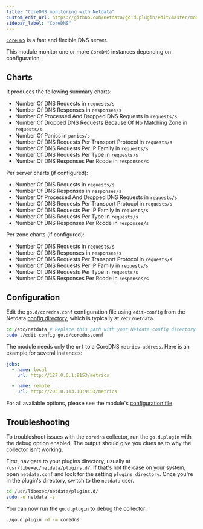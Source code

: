 ```yaml
---
title: "CoreDNS monitoring with Netdata"
custom_edit_url: https://github.com/netdata/go.d.plugin/edit/master/modules/coredns/README.md
sidebar_label: "CoreDNS"
---
```




[`CoreDNS`](https://coredns.io/) is a fast and flexible DNS server.

This module monitor one or more `CoreDNS` instances depending on configuration.

## Charts

It produces the following summary charts:

- Number Of DNS Requests in `requests/s`
- Number Of DNS Responses in `responses/s`
- Number Of Processed And Dropped DNS Requests in `requests/s`
- Number Of Dropped DNS Requests Because Of No Matching Zone in `requests/s`
- Number Of Panics in `panics/s`
- Number Of DNS Requests Per Transport Protocol in `requests/s`
- Number Of DNS Requests Per IP Family in `requests/s`
- Number Of DNS Requests Per Type in `requests/s`
- Number Of DNS Responses Per Rcode in `responses/s`

Per server charts (if configured):

- Number Of DNS Requests in `requests/s`
- Number Of DNS Responses in `responses/s`
- Number Of Processed And Dropped DNS Requests in `requests/s`
- Number Of DNS Requests Per Transport Protocol in `requests/s`
- Number Of DNS Requests Per IP Family in `requests/s`
- Number Of DNS Requests Per Type in `requests/s`
- Number Of DNS Responses Per Rcode in `responses/s`

Per zone charts (if configured):

- Number Of DNS Requests in `requests/s`
- Number Of DNS Responses in `responses/s`
- Number Of DNS Requests Per Transport Protocol in `requests/s`
- Number Of DNS Requests Per IP Family in `requests/s`
- Number Of DNS Requests Per Type in `requests/s`
- Number Of DNS Responses Per Rcode in `responses/s`

## Configuration

Edit the `go.d/coredns.conf` configuration file using `edit-config` from the
Netdata [config directory](/docs/configure/nodes), which is typically at `/etc/netdata`.

```bash
cd /etc/netdata # Replace this path with your Netdata config directory
sudo ./edit-config go.d/coredns.conf
```

The module needs only the `url` to a CoreDNS `metrics-address`. Here is an example for several instances:

```yaml
jobs:
  - name: local
    url: http://127.0.0.1:9153/metrics

  - name: remote
    url: http://203.0.113.10:9153/metrics
```

For all available options, please see the
module's [configuration file](https://github.com/netdata/go.d.plugin/blob/master/config/go.d/coredns.conf).

## Troubleshooting

To troubleshoot issues with the `coredns` collector, run the `go.d.plugin` with the debug option enabled. The output
should give you clues as to why the collector isn't working.

First, navigate to your plugins directory, usually at `/usr/libexec/netdata/plugins.d/`. If that's not the case on your
system, open `netdata.conf` and look for the setting `plugins directory`. Once you're in the plugin's directory, switch
to the `netdata` user.

```bash
cd /usr/libexec/netdata/plugins.d/
sudo -u netdata -s
```

You can now run the `go.d.plugin` to debug the collector:

```bash
./go.d.plugin -d -m coredns
```
